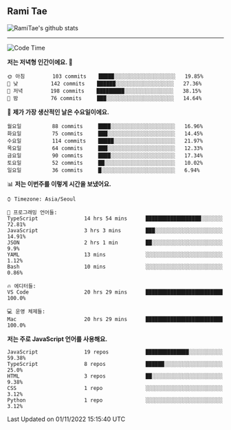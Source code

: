 ## Rami Tae

![RamiTae's github stats](https://github-readme-stats.vercel.app/api?username=RamiTae&show_icons=true&theme=tokyonight)

---
<!--START_SECTION:waka-->
![Code Time](http://img.shields.io/badge/Code%20Time-483%20hrs%2011%20mins-blue)

**저는 저녁형 인간이에요. 🦉** 

```text
🌞 아침         103 commits    █████░░░░░░░░░░░░░░░░░░░░   19.85% 
🌆 낮　         142 commits    ██████░░░░░░░░░░░░░░░░░░░   27.36% 
🌃 저녁         198 commits    █████████░░░░░░░░░░░░░░░░   38.15% 
🌙 밤　         76 commits     ███░░░░░░░░░░░░░░░░░░░░░░   14.64%

```
📅 **제가 가장 생산적인 날은 수요일이에요.** 

```text
월요일          88 commits     ████░░░░░░░░░░░░░░░░░░░░░   16.96% 
화요일          75 commits     ███░░░░░░░░░░░░░░░░░░░░░░   14.45% 
수요일          114 commits    █████░░░░░░░░░░░░░░░░░░░░   21.97% 
목요일          64 commits     ███░░░░░░░░░░░░░░░░░░░░░░   12.33% 
금요일          90 commits     ████░░░░░░░░░░░░░░░░░░░░░   17.34% 
토요일          52 commits     ██░░░░░░░░░░░░░░░░░░░░░░░   10.02% 
일요일          36 commits     █░░░░░░░░░░░░░░░░░░░░░░░░   6.94%

```


📊 **저는 이번주를 이렇게 시간을 보냈어요.** 

```text
⌚︎ Timezone: Asia/Seoul

💬 프로그래밍 언어들: 
TypeScript               14 hrs 54 mins      ██████████████████░░░░░░░   72.81% 
JavaScript               3 hrs 3 mins        ███░░░░░░░░░░░░░░░░░░░░░░   14.91% 
JSON                     2 hrs 1 min         ██░░░░░░░░░░░░░░░░░░░░░░░   9.9% 
YAML                     13 mins             ░░░░░░░░░░░░░░░░░░░░░░░░░   1.12% 
Bash                     10 mins             ░░░░░░░░░░░░░░░░░░░░░░░░░   0.86%

🔥 에디터들: 
VS Code                  20 hrs 29 mins      █████████████████████████   100.0%

💻 운영 체제들: 
Mac                      20 hrs 29 mins      █████████████████████████   100.0%

```

**저는 주로 JavaScript 언어를 사용해요.** 

```text
JavaScript               19 repos            ██████████████░░░░░░░░░░░   59.38% 
TypeScript               8 repos             ██████░░░░░░░░░░░░░░░░░░░   25.0% 
HTML                     3 repos             ██░░░░░░░░░░░░░░░░░░░░░░░   9.38% 
CSS                      1 repo              ░░░░░░░░░░░░░░░░░░░░░░░░░   3.12% 
Python                   1 repo              ░░░░░░░░░░░░░░░░░░░░░░░░░   3.12%

```



 Last Updated on 01/11/2022 15:15:40 UTC
<!--END_SECTION:waka-->
